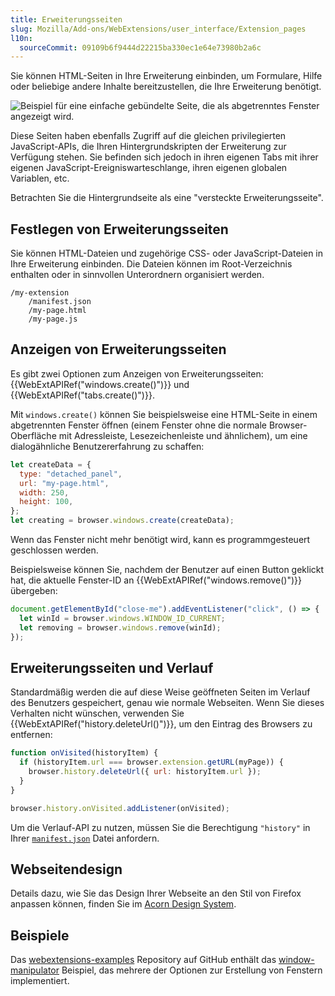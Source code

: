 ```yaml
---
title: Erweiterungsseiten
slug: Mozilla/Add-ons/WebExtensions/user_interface/Extension_pages
l10n:
  sourceCommit: 09109b6f9444d22215ba330ec1e64e73980b2a6c
---
```


Sie können HTML-Seiten in Ihre Erweiterung einbinden, um Formulare, Hilfe oder beliebige andere Inhalte bereitzustellen, die Ihre Erweiterung benötigt.

![Beispiel für eine einfache gebündelte Seite, die als abgetrenntes Fenster angezeigt wird.](bundled_page_as_panel_small.png)

Diese Seiten haben ebenfalls Zugriff auf die gleichen privilegierten JavaScript-APIs, die Ihren Hintergrundskripten der Erweiterung zur Verfügung stehen. Sie befinden sich jedoch in ihren eigenen Tabs mit ihrer eigenen JavaScript-Ereigniswarteschlange, ihren eigenen globalen Variablen, etc.

Betrachten Sie die Hintergrundseite als eine "versteckte Erweiterungsseite".

## Festlegen von Erweiterungsseiten

Sie können HTML-Dateien und zugehörige CSS- oder JavaScript-Dateien in Ihre Erweiterung einbinden. Die Dateien können im Root-Verzeichnis enthalten oder in sinnvollen Unterordnern organisiert werden.

```plain
/my-extension
    /manifest.json
    /my-page.html
    /my-page.js
```

## Anzeigen von Erweiterungsseiten

Es gibt zwei Optionen zum Anzeigen von Erweiterungsseiten: {{WebExtAPIRef("windows.create()")}} und {{WebExtAPIRef("tabs.create()")}}.

Mit `windows.create()` können Sie beispielsweise eine HTML-Seite in einem abgetrennten Fenster öffnen (einem Fenster ohne die normale Browser-Oberfläche mit Adressleiste, Lesezeichenleiste und ähnlichem), um eine dialogähnliche Benutzererfahrung zu schaffen:

```js
let createData = {
  type: "detached_panel",
  url: "my-page.html",
  width: 250,
  height: 100,
};
let creating = browser.windows.create(createData);
```

Wenn das Fenster nicht mehr benötigt wird, kann es programmgesteuert geschlossen werden.

Beispielsweise können Sie, nachdem der Benutzer auf einen Button geklickt hat, die aktuelle Fenster-ID an {{WebExtAPIRef("windows.remove()")}} übergeben:

```js
document.getElementById("close-me").addEventListener("click", () => {
  let winId = browser.windows.WINDOW_ID_CURRENT;
  let removing = browser.windows.remove(winId);
});
```

## Erweiterungsseiten und Verlauf

Standardmäßig werden die auf diese Weise geöffneten Seiten im Verlauf des Benutzers gespeichert, genau wie normale Webseiten. Wenn Sie dieses Verhalten nicht wünschen, verwenden Sie {{WebExtAPIRef("history.deleteUrl()")}}, um den Eintrag des Browsers zu entfernen:

```js
function onVisited(historyItem) {
  if (historyItem.url === browser.extension.getURL(myPage)) {
    browser.history.deleteUrl({ url: historyItem.url });
  }
}

browser.history.onVisited.addListener(onVisited);
```

Um die Verlauf-API zu nutzen, müssen Sie die Berechtigung `"history"` in Ihrer [`manifest.json`](/de/docs/Mozilla/Add-ons/WebExtensions/manifest.json) Datei anfordern.

## Webseitendesign

Details dazu, wie Sie das Design Ihrer Webseite an den Stil von Firefox anpassen können, finden Sie im [Acorn Design System](https://acorn.firefox.com/latest).

## Beispiele

Das [webextensions-examples](https://github.com/mdn/webextensions-examples) Repository auf GitHub enthält das [window-manipulator](https://github.com/mdn/webextensions-examples/tree/main/window-manipulator) Beispiel, das mehrere der Optionen zur Erstellung von Fenstern implementiert.
